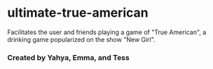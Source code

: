 # ultimate-true-american
Facilitates the user and friends playing a game of "True American", a drinking game popularized on the show "New Girl".

### Created by Yahya, Emma, and Tess
